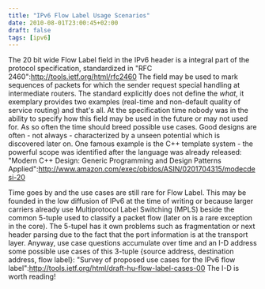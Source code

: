 ```yaml
---
title: "IPv6 Flow Label Usage Scenarios"
date: 2010-08-01T23:00:45+02:00
draft: false
tags: [ipv6]
---
```


The 20 bit wide Flow Label field in the IPv6 header is a integral part of
the protocol specification, standardized in "RFC 2460":<http://tools.ietf.org/html/rfc2460>
The field may be used to mark sequences of packets for which the sender
request special handling at intermediate routers. The standard explicitly does
not define the *what*, it exemplary provides two examples (real-time and
non-default quality of service routing) and that's all. At the specification
time nobody was in the ability to specify how this field may be used in the
future or may not used for. As so often the time should breed possible use
cases. Good designs are often - not always - characterized by a unseen
potential which is discovered later on. One famous example is the C++ template
system - the powerful scope was identified after the language was already released:
"Modern C++ Design: Generic Programming and Design Patterns Applied":<http://www.amazon.com/exec/obidos/ASIN/0201704315/modecdesi-20>


Time goes by and the use cases are still rare for Flow Label. This may be
founded in the low diffusion of IPv6 at the time of writing or because larger
carriers already use Multiprotocol Label Switching (MPLS) beside the common 5-tuple
used to classify a packet flow (later on is a rare exception in the core). The
5-tupel has it own problems such as fragmentation or next header parsing due to
the fact that the port information is at the transport layer. Anyway, use case
questions accumulate over time and an I-D address some possible use cases of
this 3-tuple {source address, destination address, flow label}:
"Survey of proposed use cases for the IPv6 flow label":<http://tools.ietf.org/html/draft-hu-flow-label-cases-00>
The I-D is worth reading!


